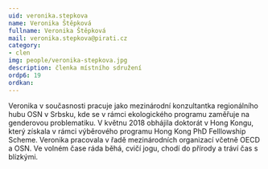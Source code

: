 ```yaml
---
uid: veronika.stepkova
name: Veronika Štěpková
fullname: Veronika Štěpková
mail: veronika.stepkova@pirati.cz
category:
- clen
img: people/veronika-stepkova.jpg
description: členka místního sdružení
ordp6: 19
ordkan: 
---
```

Veronika v současnosti pracuje jako mezinárodní konzultantka regionálního hubu OSN v Srbsku, kde se v rámci ekologického programu zaměřuje na genderovou problematiku. V květnu 2018 obhájila doktorát v Hong Kongu, který získala v rámci výběrového programu Hong Kong PhD Felllowship Scheme. Veronika pracovala v řadě mezinárodních organizací včetně OECD a OSN. Ve volném čase ráda běhá, cvičí jogu, chodí do přírody a tráví čas s blízkými.
